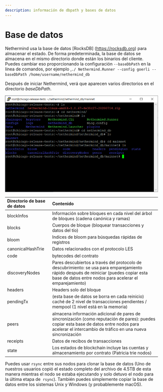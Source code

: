 ```yaml
---
description: información de dbpath y bases de datos
---
```


# Base de datos

Nethermind usa la base de datos [RocksDB] (https://rocksdb.org) para almacenar el estado. De forma predeterminada, la base de datos se almacena en el mismo directorio donde están los binarios del cliente. Puedes cambiar eso proporcionando la configuración `--baseDbPath` en la línea de comandos, por ejemplo ,`./ Nethermind.Runner --config goerli --baseDbPath /home/username/nethermind_db`

Después de iniciar Nethermind, verá que aparecen varios directorios en el directorio _baseDbPath_.

![Ejemplo del directorio DB en una máquina virtual Ubuntu recién implementada con Nethermind.](../.gitbook/assets/image%20%2861%29.png)

| Directorio de base de datos | Contenido |
| :--- | :--- |
| blockInfos | Información sobre bloques en cada nivel del árbol de bloques \(cadena canónica y ramas\) |
| blocks | Cuerpos de bloque \(bloquear transacciones y datos del tío\) |
| bloom | Indices de bloom para búsquedas rápidas de registros |
| canonicalHashTrie | Datos relacionados con el protocolo LES |
| code | bytecodes del contrato |
| discoveryNodes | Pares descubiertos a través del protocolo de descubrimiento: se usa para emparejamiento rápido después de reiniciar \(puedes copiar esta base de datos entre nodos para acelerar el emparejamiento\) |
| headers | Headers solo del bloque |
| pendingTx | \(esta base de datos se borra en cada reinicio\) caché de 2 nivel de transacciones pendientes / mempool \(1 nivel está en la memoria\) |
| peers | almacena información adicional de pares de sincronización \(como reputación de pares\): puedes copiar esta base de datos entre nodos para acelerar el intercambio de tráfico en una nueva sincronización  |
| receipts | Datos de recibos de transacciones |
| state | Los estados de blockchain incluye las cuentas y almacenamiento por contrato \(Patricia trie nodos\) |

Puedes usar `rsync` entre sus nodos para clonar la base de datos \(Uno de nuestros usuarios copió el estado completo del archivo de 4.5TB de esta manera mientras el nodo se estaba ejecutando y solo detuvo el nodo para la última etapa de` rsync`\). También puedes simplemente copiar la base de datos entre los sistemas Unix y Windows \(y probablemente macOS\).

